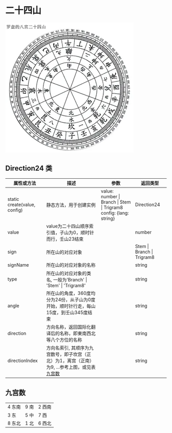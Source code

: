 # 二十四山

![二十四山图](./images/driection24.webp)

## Direction24 类

| 属性或方法  | 描述 | 参数  | 返回类型 |
| --- | ---  | --- | --- |
| static create(value, config) | 静态方法，用于创建实例 | value: number \| Branch \| Stem \| Trigram8 <br> config: {lang: string} | Direction24 |
| value | value为二十四山顺序索引值，子山为0，顺时针而行，壬山23结束 || number |
| sign | 所在山的对应对象 || Stem \| Branch \| Trigram8 |
| signName | 所在山的对应对象的名称 || string |
| type | 所在山的对应对象的类名, 一般为'Branch' \| 'Stem' \| 'Trigram8' || string |
| angle | 所在山的角度，360度均分为24份，从子山为0度开始，顺时针行走，每山15度，到壬山345度结束 || string |
| direction | 方向名称，返回国际化翻译后的名称，即東南西北等八个方位的名称 || string |
| directionIndex | 方向名索引, 其顺序为九宫数号，即子坎宫（正北）为1，离宫（正南）为9, ...参考上图，或见表[九宫数](#九宫数) || string |

## 九宫数

||||
|---|---|---|
|4 东南| 9 南 | 2 西南 |
|3 东 | 5 中 | 7 西 |
|8 东北 | 1 北 | 6 西北 |
